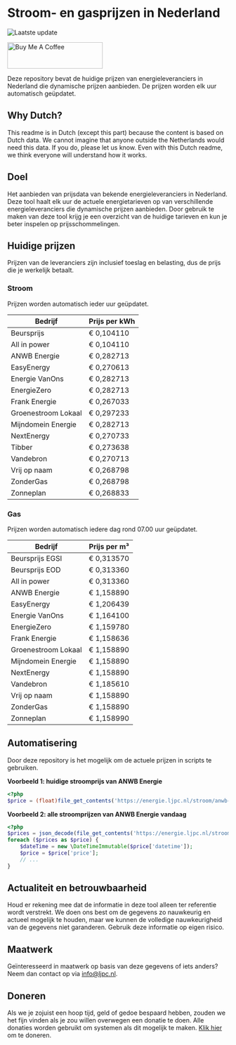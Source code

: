 # Stroom- en gasprijzen in Nederland

![Laatste update](https://img.shields.io/badge/laatste%20update-2025--07--25%2019%3A00%20CET-brightgreen)

<a href="https://www.buymeacoffee.com/Lars-" target="_blank"><img src="https://cdn.buymeacoffee.com/buttons/v2/default-orange.png" alt="Buy Me A Coffee" height="60" style="height: 60px !important;width: 217px !important;" ></a>

Deze repository bevat de huidige prijzen van energieleveranciers in Nederland die dynamische prijzen aanbieden. De prijzen worden elk uur automatisch geüpdatet.

## Why Dutch?

This readme is in Dutch (except this part) because the content is based on Dutch data. We cannot imagine that anyone outside the Netherlands would need this data. If you do, please let us know. Even with this Dutch readme, we think
everyone will understand how it works.

## Doel

Het aanbieden van prijsdata van bekende energieleveranciers in Nederland. Deze tool haalt elk uur de actuele energietarieven op van verschillende energieleveranciers die dynamische prijzen aanbieden. Door gebruik te maken van deze tool
krijg je een overzicht van de huidige tarieven en kun je beter inspelen op prijsschommelingen.

## Huidige prijzen

Prijzen van de leveranciers zijn inclusief toeslag en belasting, dus de prijs die je werkelijk betaalt.

### Stroom

Prijzen worden automatisch ieder uur geüpdatet.

 Bedrijf | Prijs per kWh 
---------|---------------
Beursprijs | € 0,104110
All in power | € 0,104110
ANWB Energie | € 0,282713
EasyEnergy | € 0,270613
Energie VanOns | € 0,282713
EnergieZero | € 0,282713
Frank Energie | € 0,267033
Groenestroom Lokaal | € 0,297233
Mijndomein Energie | € 0,282713
NextEnergy | € 0,270733
Tibber | € 0,273638
Vandebron | € 0,270713
Vrij op naam | € 0,268798
ZonderGas | € 0,268798
Zonneplan | € 0,268833


### Gas

Prijzen worden automatisch iedere dag rond 07.00 uur geüpdatet.

 Bedrijf | Prijs per m³ 
---------|--------------
Beursprijs EGSI | € 0,313570
Beursprijs EOD | € 0,313360
All in power | € 0,313360
ANWB Energie | € 1,158890
EasyEnergy | € 1,206439
Energie VanOns | € 1,164100
EnergieZero | € 1,159780
Frank Energie | € 1,158636
Groenestroom Lokaal | € 1,158890
Mijndomein Energie | € 1,158890
NextEnergy | € 1,158890
Vandebron | € 1,185610
Vrij op naam | € 1,158890
ZonderGas | € 1,158890
Zonneplan | € 1,158990


## Automatisering

Door deze repository is het mogelijk om de actuele prijzen in scripts te gebruiken.

**Voorbeeld 1: huidige stroomprijs van ANWB Energie**

```php
<?php
$price = (float)file_get_contents('https://energie.ljpc.nl/stroom/anwb-energie-nu.txt');

```

**Voorbeeld 2: alle stroomprijzen van ANWB Energie vandaag**

```php
<?php
$prices = json_decode(file_get_contents('https://energie.ljpc.nl/stroom/all-in-power-vandaag.json'),true);
foreach ($prices as $price) {
    $dateTime = new \DateTimeImmutable($price['datetime']);
    $price = $price['price'];
    // ...
}
```

## Actualiteit en betrouwbaarheid

Houd er rekening mee dat de informatie in deze tool alleen ter referentie wordt verstrekt. We doen ons best om de gegevens zo nauwkeurig en actueel mogelijk te houden, maar we kunnen de volledige nauwkeurigheid van de gegevens niet
garanderen. Gebruik deze informatie op eigen risico.

## Maatwerk

Geïnteresseerd in maatwerk op basis van deze gegevens of iets anders? Neem dan contact op
via [info@ljpc.nl](mailto:info@ljpc.nl?subject=Energie%20prijzen).

## Doneren

Als we je zojuist een hoop tijd, geld of gedoe bespaard hebben, zouden we het fijn vinden als je zou willen overwegen een
donatie te doen. Alle donaties worden gebruikt om systemen als dit mogelijk te
maken. [Klik hier](https://www.buymeacoffee.com/Lars-) om te doneren.
